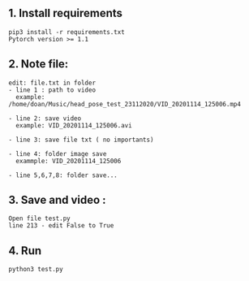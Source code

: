 ## 1. Install requirements

```
pip3 install -r requirements.txt
Pytorch version >= 1.1 
```
## 2. Note file:
```
edit: file.txt in folder
- line 1 : path to video
  example: /home/doan/Music/head_pose_test_23112020/VID_20201114_125006.mp4

- line 2: save video 
  example: VID_20201114_125006.avi

- line 3: save file txt ( no importants)

- line 4: folder image save 
  exammple: VID_20201114_125006

- line 5,6,7,8: folder save...
```

## 3. Save and  video :
```
Open file test.py 
line 213 - edit False to True 
```
## 4. Run
```buildoutcfg
python3 test.py
```